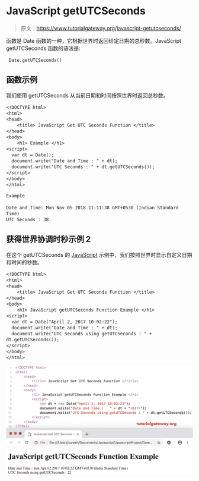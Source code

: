 # JavaScript getUTCSeconds

> 原文：<https://www.tutorialgateway.org/javascript-getutcseconds/>

函数是 Date 函数的一种，它根据世界时返回给定日期的总秒数。JavaScript getUTCSeconds 函数的语法是:

```
 Date.getUTCSeconds()
```

## 函数示例

我们使用 getUTCSeconds 从当前日期和时间按照世界时返回总秒数。

```
<!DOCTYPE html>
<html>
<head>
    <title> JavaScript Get UTC Seconds Function </title>
</head>
<body>
    <h1> Example </h1>
<script>
  var dt = Date();  
  document.write("Date and Time : " + dt);
  document.write("UTC Seconds : " + dt.getUTCSeconds());
</script>
</body>
</html>
```

```
Example

Date and Time: Mon Nov 05 2018 11:11:38 GMT+0530 (Indian Standard Time)
UTC Seconds : 38
```

## 获得世界协调时秒示例 2

在这个 getUTCSeconds 的 [JavaScript](https://www.tutorialgateway.org/javascript/) 示例中，我们按照世界时显示自定义日期和时间的秒数。

```
<!DOCTYPE html>
<html>
<head>
    <title> JavaScript Get UTC Seconds Function </title>
</head>
<body>
    <h1> JavaScript getUTCSeconds Function Example </h1>
<script>
  var dt = Date("April 2, 2017 10:02:22");
  document.write("Date and Time : " + dt);
  document.write("UTC Seconds using getUTCSeconds : " + dt.getUTCSeconds());
</script>
</body>
</html>
```

![JavaScript getUTCSeconds Function 2](img/70c566cc32103fd1fbe1ea3417923194.png)